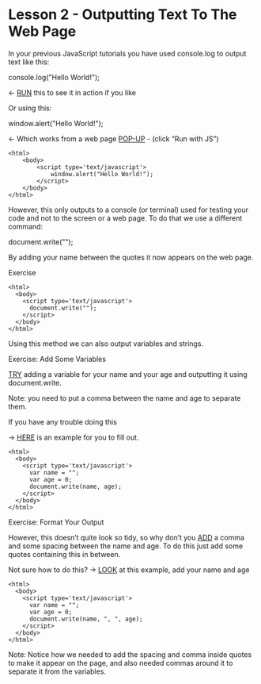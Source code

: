 Lesson 2 - Outputting Text To The Web Page
===========================================

In your previous JavaScript tutorials you have used console.log to output text like this:

console.log("Hello World!"); 	 

← [RUN](http://jsbin.com/suwaracaqu/1/edit?js,console) this to see it in action if you like

Or using this:

window.alert("Hello World!");  	

← Which works from a web page [POP-UP](http://jsbin.com/yinenirore/1/edit?html,output) - (click “Run with JS”)
```
<html>
	<body>
		<script type='text/javascript'>
			window.alert("Hello World!");
		</script>
	</body>
</html>
```
However, this only outputs to a console (or terminal) used for testing your code and not to the screen or a web page.  To do that we use a different command:

document.write("");	

By adding your name between the quotes it now appears on the web page.

Exercise
```
<html>
  <body>
    <script type='text/javascript'>
      document.write("");
    </script>
  </body>
</html>
```
Using this method we can also output variables and strings.

Exercise: Add Some Variables

[TRY](http://jsbin.com/kodubupatu/1/edit?html,output) adding a variable for your name and your age and outputting it using document.write.

Note: you need to put a comma between the name and age to separate them.

If you have any trouble doing this 	

→ [HERE](http://jsbin.com/dujenamila/1/edit?html,output) is an example for you to fill out.

```
<html>
  <body>
    <script type='text/javascript'>
      var name = "";
      var age = 0;
      document.write(name, age);
    </script>
  </body>
</html>
```
Exercise: Format Your Output

However, this doesn’t quite look so tidy, so why don’t you [ADD](http://jsbin.com/difowucoci/1/edit?html,output) a comma and some spacing between the name and age.  To do this just add some quotes containing this in between.

Not sure how to do this?	→ [LOOK](http://jsbin.com/balihuqixi/1/edit?html,output) at this example, add your name and age
```
<html>
  <body>
    <script type='text/javascript'>
      var name = "";
      var age = 0;
      document.write(name, ", ", age);
    </script>
  </body>
</html>
```
Note: Notice how we needed to add the spacing and comma inside quotes to make it appear on the page, and also needed commas around it to separate it from the variables.
